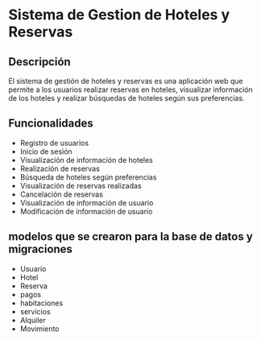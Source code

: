 # Sistema de Gestion de Hoteles y Reservas

## Descripción
El sistema de gestión de hoteles y reservas es una aplicación web que permite a los usuarios realizar reservas en hoteles, visualizar información de los hoteles y realizar búsquedas de hoteles según sus preferencias.

## Funcionalidades
- Registro de usuarios
- Inicio de sesión
- Visualización de información de hoteles
- Realización de reservas
- Búsqueda de hoteles según preferencias
- Visualización de reservas realizadas
- Cancelación de reservas
- Visualización de información de usuario
- Modificación de información de usuario

## modelos que se crearon para la base de datos y migraciones
- Usuario
- Hotel
- Reserva
- pagos
- habitaciones
- servicios
- Alquiler
- Movimiento






